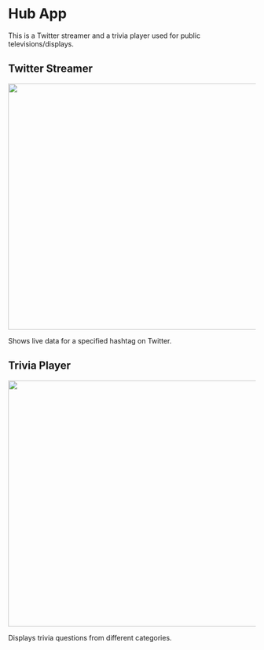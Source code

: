 # Hub App
This is a Twitter streamer and a trivia player used for public televisions/displays.

## Twitter Streamer

<img src="HubApp/Resources/hub_app_twitter.gif" width=1200 height=500 />

Shows live data for a specified hashtag on Twitter.

## Trivia Player

<img src="HubApp/Resources/hub_app_trivia.gif" width=1200 height=500 />

Displays trivia questions from different categories.
